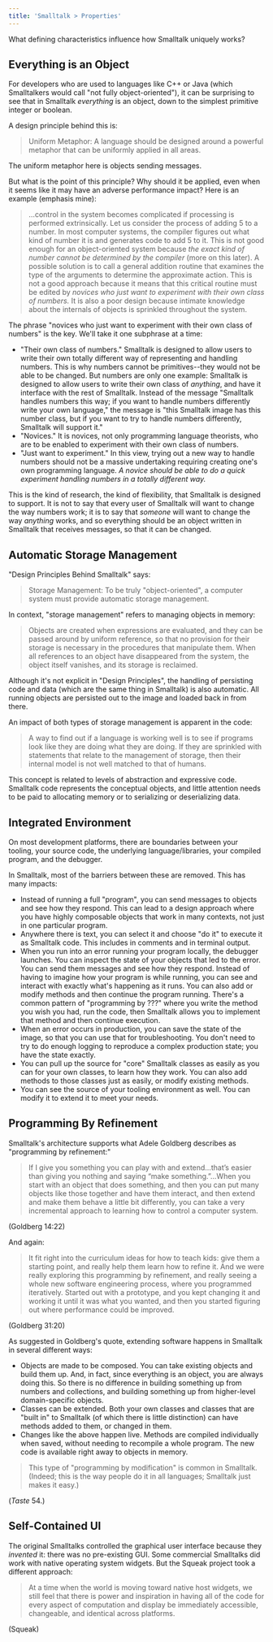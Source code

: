 ```yaml
---
title: 'Smalltalk > Properties'
---
```


What defining characteristics influence how Smalltalk uniquely works?

## Everything is an Object
For developers who are used to languages like C++ or Java (which Smalltalkers would call "not fully object-oriented"), it can be surprising to see that in Smalltalk *everything* is an object, down to the simplest primitive integer or boolean.

A design principle behind this is:

> Uniform Metaphor: A language should be designed around a powerful metaphor that can be uniformly applied in all areas.

The uniform metaphor here is objects sending messages.

But what is the point of this principle? Why should it be applied, even when it seems like it may have an adverse performance impact? Here is an example (emphasis mine):

> …control in the system becomes complicated if processing is performed extrinsically. Let us consider the process of adding 5 to a number. In most computer systems, the compiler figures out what kind of number it is and generates code to add 5 to it. This is not good enough for an object-oriented system because *the exact kind of number cannot be determined by the compiler* (more on this later). A possible solution is to call a general addition routine that examines the type of the arguments to determine the approximate action. This is not a good approach because it means that this critical routine must be edited by *novices who just want to experiment with their own class of numbers.* It is also a poor design because intimate knowledge about the internals of objects is sprinkled throughout the system.

The phrase "novices who just want to experiment with their own class of numbers" is the key. We'll take it one subphrase at a time:

- "Their own class of numbers." Smalltalk is designed to allow users to write their own totally different way of representing and handling numbers. This is why numbers cannot be primitives--they would not be able to be changed. But numbers are only one example: Smalltalk is designed to allow users to write their own class of *anything*, and have it interface with the rest of Smalltalk. Instead of the message "Smalltalk handles numbers this way; if you want to handle numbers differently write your own language," the message is "this Smalltalk image has this number class, but if you want to try to handle numbers differently, Smalltalk will support it."
- "Novices." It is novices, not only programming language theorists, who are to be enabled to experiment with their own class of numbers.
- "Just want to experiment." In this view, trying out a new way to handle numbers should not be a massive undertaking requiring creating one's own programming language. *A novice should be able to do a quick experiment handling numbers in a totally different way.*

This is the kind of research, the kind of flexibility, that Smalltalk is designed to support. It is not to say that every user of Smalltalk will want to change the way numbers work; it is to say that *someone* will want to change the way *anything* works, and so everything should be an object written in Smalltalk that receives messages, so that it can be changed.

## Automatic Storage Management
"Design Principles Behind Smalltalk" says:

> Storage Management: To be truly "object-oriented", a computer system must provide automatic storage management.

In context, "storage management" refers to managing objects in memory:

> Objects are created when expressions are evaluated, and they can be passed around by uniform reference, so that no provision for their storage is necessary in the procedures that manipulate them. When all references to an object have disappeared from the system, the object itself vanishes, and its storage is reclaimed.

Although it's not explicit in "Design Principles", the handling of persisting code and data (which are the same thing in Smalltalk) is also automatic. All running objects are persisted out to the image and loaded back in from there.

An impact of both types of storage management is apparent in the code:

> A way to find out if a language is working well is to see if programs look like they are doing what they are doing. If they are sprinkled with statements that relate to the management of storage, then their internal model is not well matched to that of humans.

This concept is related to levels of abstraction and expressive code. Smalltalk code represents the conceptual objects, and little attention needs to be paid to allocating memory or to serializing or deserializing data.

## Integrated Environment
On most development platforms, there are boundaries between your tooling, your source code, the underlying language/libraries, your compiled program, and the debugger.

In Smalltalk, most of the barriers between these are removed. This has many impacts:

- Instead of running a full "program", you can send messages to objects and see how they respond. This can lead to a design approach where you have highly composable objects that work in many contexts, not just in one particular program.
- Anywhere there is text, you can select it and choose "do it" to execute it as Smalltalk code. This includes in comments and in terminal output.
- When you run into an error running your program locally, the debugger launches. You can inspect the state of your objects that led to the error. You can send them messages and see how they respond. Instead of having to imagine how your program is while running, you can see and interact with exactly what's happening as it runs. You can also add or modify methods and then continue the program running. There's a common pattern of "programming by ???" where you write the method you wish you had, run the code, then Smalltalk allows you to implement that method and then continue execution.
- When an error occurs in production, you can save the state of the image, so that you can use that for troubleshooting. You don't need to try to do enough logging to reproduce a complex production state; you have the state exactly.
- You can pull up the source for "core" Smalltalk classes as easily as you can for your own classes, to learn how they work. You can also add methods to those classes just as easily, or modify existing methods.
- You can see the source of your tooling environment as well. You can modify it to extend it to meet your needs.

## Programming By Refinement
Smalltalk's architecture supports what Adele Goldberg describes as "programming by refinement:"

> If I give you something you can play with and extend…that’s easier than giving you nothing and saying “make something.”…When you start with an object that does something, and then you can put many objects like those together and have them interact, and then extend and make them behave a little bit differently, you can take a very incremental approach to learning how to control a computer system.

(Goldberg 14:22)

And again:

> It fit right into the curriculum ideas for how to teach kids: give them a starting point, and really help them learn how to refine it. And we were really exploring this programming by refinement, and really seeing a whole new software engineering process, where you programmed iteratively. Started out with a prototype, and you kept changing it and working it until it was what you wanted, and then you started figuring out where performance could be improved.

(Goldberg 31:20)

As suggested in Goldberg's quote, extending software happens in Smalltalk in several different ways:

- Objects are made to be composed. You can take existing objects and build them up. And, in fact, since everything is an object, you are always doing this. So there is no difference in building something up from numbers and collections, and building something up from higher-level domain-specific objects.
- Classes can be extended. Both your own classes and classes that are "built in" to Smalltalk (of which there is little distinction) can have methods added to them, or changed in them.
- Changes like the above happen live. Methods are compiled individually when saved, without needing to recompile a whole program. The new code is available right away to objects in memory.

> This type of "programming by modification" is common in Smalltalk. (Indeed; this is the way people do it in all languages; Smalltalk just makes it easy.)

(*Taste* 54.)

## Self-Contained UI
The original Smalltalks controlled the graphical user interface because they *invented* it: there was no pre-existing GUI. Some commercial Smalltalks did work with native operating system widgets. But the Squeak project took a different approach:

> At a time when the world is moving toward native host widgets, we still feel that there is power and inspiration in having all of the code for every aspect of computation and display be immediately accessible, changeable, and identical across platforms.

(Squeak)
